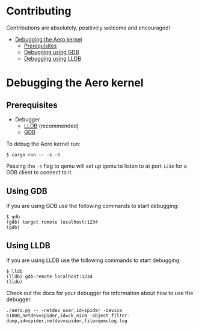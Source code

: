 # Contributing
Contributions are absolutely, positively welcome and encouraged!

- [Debugging the Aero kernel](#debugging-the-aero-kernel)
    * [Prerequisites](##prerequisites)
    * [Debugging using GDB](##using-gdb)
    * [Debugging using LLDB](##using-lldb)

# Debugging the Aero kernel

## Prerequisites
- Debugger
    * [LLDB](https://lldb.llvm.org/) (recommended)
    * [GDB](https://www.gnu.org/software/gdb/)

To debug the Aero kernel run:
```shell
$ cargo run -- -s -S
```

Passing the `-s` flag to qemu will set up qemu to listen to at port `1234` for a GDB client to connect to it.

## Using GDB
If you are using GDB use the following commands to start debugging:
```shell
$ gdb
(gdb) target remote localhost:1234
(gdb)
```

## Using LLDB
If you are using LLDB use the following commands to start debugging:
```shell
$ lldb
(lldb) gdb-remote localhost:1234
(lldb)
````

Check out the docs for your debugger for information about how to use the debugger.

`./aero.py -- -netdev user,id=spider -device e1000,netdev=spider,id=ck_nic0 -object filter-dump,id=spider,netdev=spider,file=qemulog.log`